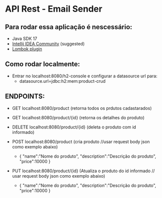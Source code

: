 # API Rest - Email Sender

## Para rodar essa aplicação é nescessário:

- Java SDK 17
- [Intellij IDEA Community](https://www.jetbrains.com/pt-br/idea/) (suggested)
- [Lombok plugin](https://projectlombok.org/)

## Como rodar localmente:

- Entrar no localhost:8080/h2-console e configurar a datasource url para:
  - datasource.url=jdbc:h2:mem:product-crud

## ENDPOINTS:

  - GET localhost:8080/product (retorna todos os prdutos cadastarados)

  - GET localhost:8080/product/{id} (retorna os detalhes do produto)

  - DELETE localhost:8080/product/{id} (deleta o produto com id informado)

  - POST localhost:8080/product (cria produto //usar request body json como exemplo abaixo)
    - {
         "name":"Nome do produto",
         "description":"Descrição do produto",
         "price":10000
      }
  
  - PUT localhost:8080/product/{id} (Atualiza o produto do id informado // usar request body json como exemplo abaixo)
    - {
          "name":"Nome do produto",
          "description":"Descrição do produto",
          "price":10000
      } 